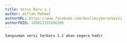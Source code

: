 ```yaml
---
title: Versi Baru 1.1
author: miftah Rahmat
authorURL: https://www.facebook.com/muslimcyberarmyxxi
authorFBID: 100011155596206
---
```


	Sanguuman versi terbaru 1.1 akan segera hadir 
<div class="fb-comments" data-href="https://developers.facebook.com/docs/plugins/comments#configurator" data-width="100%" data-numposts="5"></div>
